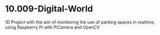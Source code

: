 # 10.009-Digital-World
1D Project with the aim of monitoring the use of parking spaces in realtime, using Raspberry Pi with PiCamera and OpenCV
